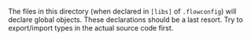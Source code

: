 The files in this directory (when declared in `[libs]` of `.flowconfig`)
will declare global objects. These declarations should be a last resort.
Try to export/import types in the actual source code first.
